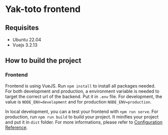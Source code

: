 # Yak-toto frontend

## Requisites

- Ubuntu 22.04
- Vuejs 3.2.13

## How to build the project

### Frontend

Frontend is using VueJS. Run `npm install` to install all packages needed. For both development and production, a environment variable is needed to target the correct url of the backend. Put it in `.env` file. For development, the value is `NODE_ENV=development` and for production `NODE_ENV=production`.

In local development, you can a test your frontend with `npm run serve`. For production, run `npm run build` to build your project. It minifies your project and put it in `dist` folder. For more informations, please refer to [Configuration Reference](https://cli.vuejs.org/config/).

